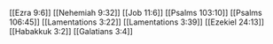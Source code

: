 [[Ezra 9:6]]
[[Nehemiah 9:32]]
[[Job 11:6]]
[[Psalms 103:10]]
[[Psalms 106:45]]
[[Lamentations 3:22]]
[[Lamentations 3:39]]
[[Ezekiel 24:13]]
[[Habakkuk 3:2]]
[[Galatians 3:4]]
